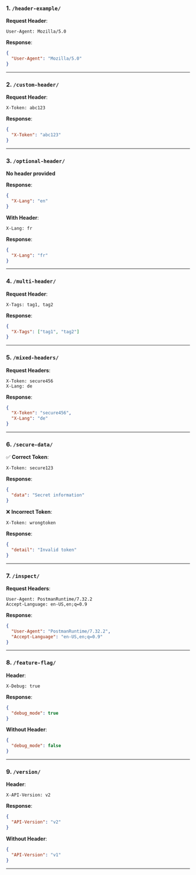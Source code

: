 ### 1. `/header-example/`

**Request Header**:

```
User-Agent: Mozilla/5.0
```

**Response**:

```json
{
  "User-Agent": "Mozilla/5.0"
}
```

---

### 2. `/custom-header/`

**Request Header**:

```
X-Token: abc123
```

**Response**:

```json
{
  "X-Token": "abc123"
}
```

---

### 3. `/optional-header/`

**No header provided**

**Response**:

```json
{
  "X-Lang": "en"
}
```

**With Header**:

```
X-Lang: fr
```

**Response**:

```json
{
  "X-Lang": "fr"
}
```

---

### 4. `/multi-header/`

**Request Header**:

```
X-Tags: tag1, tag2
```

**Response**:

```json
{
  "X-Tags": ["tag1", "tag2"]
}
```

---

### 5. `/mixed-headers/`

**Request Headers**:

```
X-Token: secure456
X-Lang: de
```

**Response**:

```json
{
  "X-Token": "secure456",
  "X-Lang": "de"
}
```

---

### 6. `/secure-data/`

✅ **Correct Token**:

```
X-Token: secure123
```

**Response**:

```json
{
  "data": "Secret information"
}
```

❌ **Incorrect Token**:

```
X-Token: wrongtoken
```

**Response**:

```json
{
  "detail": "Invalid token"
}
```

---

### 7. `/inspect/`

**Request Headers**:

```
User-Agent: PostmanRuntime/7.32.2
Accept-Language: en-US,en;q=0.9
```

**Response**:

```json
{
  "User-Agent": "PostmanRuntime/7.32.2",
  "Accept-Language": "en-US,en;q=0.9"
}
```

---

### 8. `/feature-flag/`

**Header**:

```
X-Debug: true
```

**Response**:

```json
{
  "debug_mode": true
}
```

**Without Header**:

```json
{
  "debug_mode": false
}
```

---

### 9. `/version/`

**Header**:

```
X-API-Version: v2
```

**Response**:

```json
{
  "API-Version": "v2"
}
```

**Without Header**:

```json
{
  "API-Version": "v1"
}
```

---


